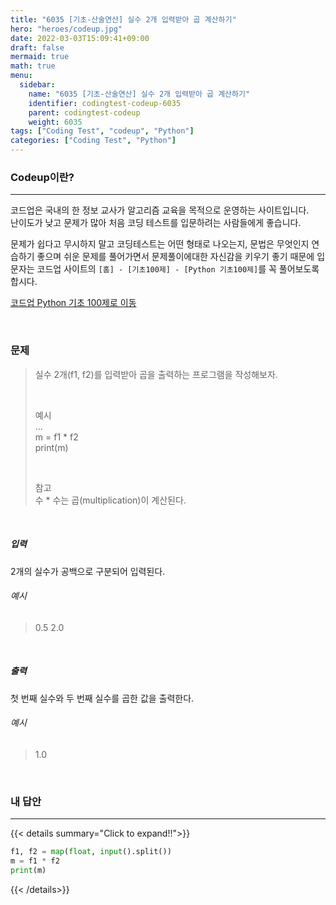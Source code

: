 ```yaml
---
title: "6035 [기초-산술연산] 실수 2개 입력받아 곱 계산하기"
hero: "heroes/codeup.jpg"
date: 2022-03-03T15:09:41+09:00
draft: false
mermaid: true
math: true
menu:
  sidebar:
    name: "6035 [기초-산술연산] 실수 2개 입력받아 곱 계산하기"
    identifier: codingtest-codeup-6035
    parent: codingtest-codeup
    weight: 6035
tags: ["Coding Test", "codeup", "Python"]
categories: ["Coding Test", "Python"]
---
```


### Codeup이란?
---
코드업은 국내의 한 정보 교사가 알고리즘 교육을 목적으로 운영하는 사이트입니다.\
난이도가 낮고 문제가 많아 처음 코딩 테스트를 입문하려는 사람들에게 좋습니다.

문제가 쉽다고 무시하지 말고 코딩테스트는 어떤 형태로 나오는지, 문법은 무엇인지 연습하기 좋으며 쉬운 문제를 풀어가면서 문제풀이에대한 자신감을 키우기 좋기 때문에 입문자는 코드업 사이트의 `[홈] - [기초100제] - [Python 기초100제]`를 꼭 풀어보도록 합시다.

[코드업 Python 기초 100제로 이동](https://codeup.kr/problemsetsol.php?psid=33)


&nbsp;

### 문제
> 실수 2개(f1, f2)를 입력받아 곱을 출력하는 프로그램을 작성해보자.
> 
> &nbsp;
> 
> 예시\
> ...\
> m = f1 * f2\
> print(m)
> 
> &nbsp;
> 
> 참고\
> 수 * 수는 곱(multiplication)이 계산된다.

&nbsp;

##### 입력
2개의 실수가 공백으로 구분되어 입력된다.
###### 예시
> 0.5 2.0

&nbsp;

##### 출력
첫 번째 실수와 두 번째 실수를 곱한 값을 출력한다.
###### 예시
> 1.0

&nbsp;

### 내 답안
---
{{< details summary="Click to expand!!">}}
```python
f1, f2 = map(float, input().split())
m = f1 * f2
print(m)
```
{{< /details>}}
